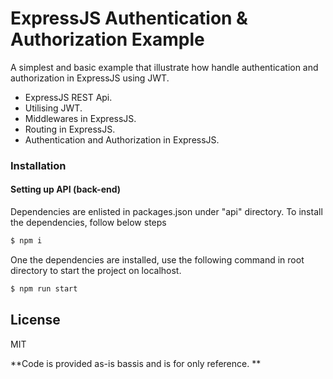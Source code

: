 # ExpressJS Authentication & Authorization Example
A simplest and basic example that illustrate how handle authentication and authorization in ExpressJS using JWT.
 - ExpressJS REST Api.
 - Utilising JWT.
 - Middlewares in ExpressJS.
 - Routing in ExpressJS.
 - Authentication and Authorization in ExpressJS.
 

### Installation
#### Setting up API (back-end)
Dependencies are enlisted in packages.json under "api" directory. To install the dependencies, follow below steps
```sh
$ npm i
```
One the dependencies are installed, use the following command in root directory to start the project on localhost.
```sh
$ npm run start
```

License
----

MIT

**Code is provided as-is bassis and is for only reference. **

